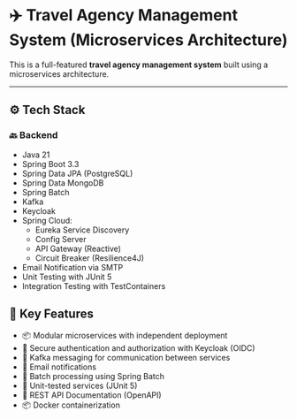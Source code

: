 # ✈️ Travel Agency Management System (Microservices Architecture)

This is a full-featured **travel agency management system** built using a microservices architecture.

---

## ⚙️ Tech Stack

### 🔙 Backend
- Java 21
- Spring Boot 3.3
- Spring Data JPA (PostgreSQL)
- Spring Data MongoDB
- Spring Batch
- Kafka 
- Keycloak
- Spring Cloud:
  - Eureka Service Discovery
  - Config Server
  - API Gateway (Reactive)
  - Circuit Breaker (Resilience4J)
- Email Notification via SMTP
- Unit Testing with JUnit 5
- Integration Testing with TestContainers


## 🚀 Key Features

- 📦 Modular microservices with independent deployment
- 🔐 Secure authentication and authorization with Keycloak (OIDC)
- 💬 Kafka messaging for communication between services
- 📨 Email notifications
- 🔁 Batch processing using Spring Batch
- 🧪 Unit-tested services (JUnit 5)
- 📄 REST API Documentation (OpenAPI)
- 📦 Docker containerization

